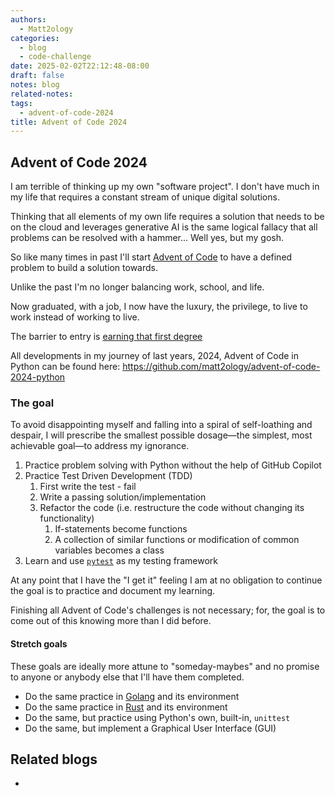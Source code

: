 ```yaml
---
authors:
  - Matt2ology
categories:
  - blog
  - code-challenge
date: 2025-02-02T22:12:48-08:00
draft: false
notes: blog
related-notes:
tags:
  - advent-of-code-2024
title: Advent of Code 2024
---
```


## Advent of Code 2024

<!-- [Propose edits or changes on GitHub](link to GitHub repo of file) -->

I am terrible of thinking up my own "software project". I don't have much in
my life that requires a constant stream of unique digital solutions.

Thinking that all elements of my own life requires a solution that needs
to be on the cloud and leverages generative AI is the same logical fallacy
that all problems can be resolved with a hammer... Well yes, but my gosh.

So like many times in past I'll start [Advent of Code](https://adventofcode.com/)
to have a defined problem to build a solution towards.

Unlike the past I'm no longer balancing work, school, and life.

Now graduated, with a job, I now have the luxury, the privilege, to live to
work instead of working to live.

The barrier to entry is [earning that first degree](https://www.ppic.org/publication/is-college-worth-it/#:~:text=Society%20benefits%20from%20higher%20education,-Higher%20education%20is&text=In%20addition%20to%20having%20higher,poverty%20or%20need%20social%20services.)

All developments in my journey of last years, 2024, Advent of Code in Python
can be found here: <https://github.com/matt2ology/advent-of-code-2024-python>

### The goal

To avoid disappointing myself and falling into a spiral of self-loathing
and despair, I will prescribe the smallest possible dosage—the simplest,
most achievable goal—to address my ignorance.

1. Practice problem solving with Python without the help of GitHub Copilot
2. Practice Test Driven Development (TDD)
   1. First write the test - fail
   2. Write a passing solution/implementation
   3. Refactor the code (i.e. restructure the code without changing its functionality)
      1. If-statements become functions
      2. A collection of similar functions or modification of common variables becomes a class
3. Learn and use [`pytest`](https://docs.pytest.org/en/stable/) as my testing framework

At any point that I have the "I get it" feeling I am at no obligation to
continue the goal is to practice and document my learning.

Finishing all Advent of Code's challenges is not necessary; for, the goal
is to come out of this knowing more than I did before.

#### Stretch goals

These goals are ideally more attune to "someday-maybes" and no promise
to anyone or anybody else that I'll have them completed.

- Do the same practice in [Golang](https://go.dev/) and its environment
- Do the same practice in [Rust](https://www.rust-lang.org/) and its environment
- Do the same, but practice using Python's own, built-in, `unittest`
- Do the same, but implement a Graphical User Interface (GUI)

## Related blogs

-
